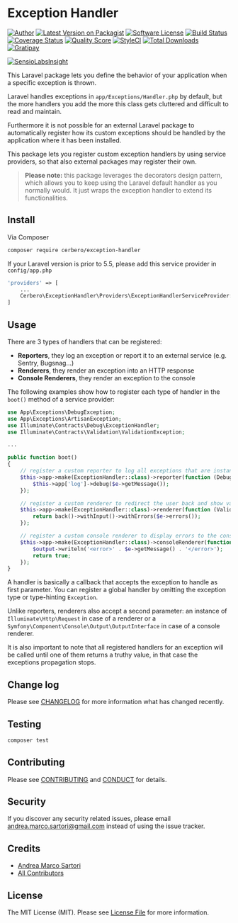 # Exception Handler

[![Author][ico-author]][link-author]
[![Latest Version on Packagist][ico-version]][link-packagist]
[![Software License][ico-license]](LICENSE.md)
[![Build Status][ico-travis]][link-travis]
[![Coverage Status][ico-scrutinizer]][link-scrutinizer]
[![Quality Score][ico-code-quality]][link-code-quality]
[![StyleCI][ico-styleci]][link-styleci]
[![Total Downloads][ico-downloads]][link-downloads]
[![Gratipay][ico-gratipay]][link-gratipay]

[![SensioLabsInsight][ico-sensiolabs]][link-sensiolabs]

This Laravel package lets you define the behavior of your application when a specific exception is thrown.

Laravel handles exceptions in `app/Exceptions/Handler.php` by default, but the more handlers you add the more this class gets cluttered and difficult to read and maintain.

Furthermore it is not possible for an external Laravel package to automatically register how its custom exceptions should be handled by the application where it has been installed.

This package lets you register custom exception handlers by using service providers, so that also external packages may register their own.

> **Please note:** this package leverages the decorators design pattern, which allows you to keep using the Laravel default handler as you normally would. It just wraps the exception handler to extend its functionalities.

## Install

Via Composer

``` bash
composer require cerbero/exception-handler
```

If your Laravel version is prior to 5.5, please add this service provider in `config/app.php`

``` php
'providers' => [
    ...
    Cerbero\ExceptionHandler\Providers\ExceptionHandlerServiceProvider::class,
]
```

## Usage

There are 3 types of handlers that can be registered:

 - **Reporters**, they log an exception or report it to an external service (e.g. Sentry, Bugsnag...)
 - **Renderers**, they render an exception into an HTTP response
 - **Console Renderers**, they render an exception to the console

The following examples show how to register each type of handler in the `boot()` method of a service provider:

``` php
use App\Exceptions\DebugException;
use App\Exceptions\ArtisanException;
use Illuminate\Contracts\Debug\ExceptionHandler;
use Illuminate\Contracts\Validation\ValidationException;

...

public function boot()
{
    // register a custom reporter to log all exceptions that are instances of - or extend - DebugException
    $this->app->make(ExceptionHandler::class)->reporter(function (DebugException $e) {
        $this->app['log']->debug($e->getMessage());
    });

    // register a custom renderer to redirect the user back and show validation errors
    $this->app->make(ExceptionHandler::class)->renderer(function (ValidationException $e, $request) {
        return back()->withInput()->withErrors($e->errors());
    });

    // register a custom console renderer to display errors to the console and stop the propagation of other exceptions
    $this->app->make(ExceptionHandler::class)->consoleRenderer(function (ArtisanException $e, $output) {
        $output->writeln('<error>' . $e->getMessage() . '</error>');
        return true;
    });
}
```

A handler is basically a callback that accepts the exception to handle as first parameter. You can register a global handler by omitting the exception type or type-hinting `Exception`.

Unlike reporters, renderers also accept a second parameter: an instance of `Illuminate\Http\Request` in case of a renderer or a `Symfony\Component\Console\Output\OutputInterface` in case of a console renderer.

It is also important to note that all registered handlers for an exception will be called until one of them returns a truthy value, in that case the exceptions propagation stops.

## Change log

Please see [CHANGELOG](CHANGELOG.md) for more information what has changed recently.

## Testing

``` bash
composer test
```

## Contributing

Please see [CONTRIBUTING](CONTRIBUTING.md) and [CONDUCT](CONDUCT.md) for details.

## Security

If you discover any security related issues, please email andrea.marco.sartori@gmail.com instead of using the issue tracker.

## Credits

- [Andrea Marco Sartori][link-author]
- [All Contributors][link-contributors]

## License

The MIT License (MIT). Please see [License File](LICENSE.md) for more information.

[ico-author]: http://img.shields.io/badge/author-@cerbero90-blue.svg?style=flat-square
[ico-version]: https://img.shields.io/packagist/v/cerbero/exception-handler.svg?style=flat-square
[ico-license]: https://img.shields.io/badge/license-MIT-brightgreen.svg?style=flat-square
[ico-travis]: https://img.shields.io/travis/cerbero90/exception-handler/master.svg?style=flat-square
[ico-scrutinizer]: https://img.shields.io/scrutinizer/coverage/g/cerbero90/exception-handler.svg?style=flat-square
[ico-code-quality]: https://img.shields.io/scrutinizer/g/cerbero90/exception-handler.svg?style=flat-square
[ico-styleci]: https://styleci.io/repos/56225627/shield
[ico-downloads]: https://img.shields.io/packagist/dt/cerbero/exception-handler.svg?style=flat-square
[ico-gratipay]: https://img.shields.io/gratipay/cerbero.svg?style=flat-square
[ico-sensiolabs]: https://insight.sensiolabs.com/projects/696d2f5d-ea7e-484a-8e06-836dcb462b19/big.png

[link-author]: https://twitter.com/cerbero90
[link-packagist]: https://packagist.org/packages/cerbero/exception-handler
[link-travis]: https://travis-ci.org/cerbero90/exception-handler
[link-scrutinizer]: https://scrutinizer-ci.com/g/cerbero90/exception-handler/code-structure
[link-code-quality]: https://scrutinizer-ci.com/g/cerbero90/exception-handler
[link-styleci]: https://styleci.io/repos/56225627
[link-downloads]: https://packagist.org/packages/cerbero/exception-handler
[link-gratipay]: https://gratipay.com/cerbero
[link-sensiolabs]: https://insight.sensiolabs.com/projects/696d2f5d-ea7e-484a-8e06-836dcb462b19
[link-contributors]: ../../contributors

